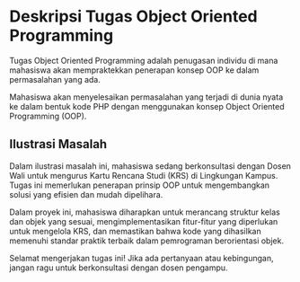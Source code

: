 # Deskripsi Tugas Object Oriented Programming

Tugas Object Oriented Programming adalah penugasan individu di mana mahasiswa akan mempraktekkan penerapan konsep OOP ke dalam permasalahan yang ada.

Mahasiswa akan menyelesaikan permasalahan yang terjadi di dunia nyata ke dalam bentuk kode PHP dengan menggunakan konsep Object Oriented Programming (OOP).

## Ilustrasi Masalah

Dalam ilustrasi masalah ini, mahasiswa sedang berkonsultasi dengan Dosen Wali untuk mengurus Kartu Rencana Studi (KRS) di Lingkungan Kampus. Tugas ini memerlukan penerapan prinsip OOP untuk mengembangkan solusi yang efisien dan mudah dipelihara.

Dalam proyek ini, mahasiswa diharapkan untuk merancang struktur kelas dan objek yang sesuai, mengimplementasikan fitur-fitur yang diperlukan untuk mengelola KRS, dan memastikan bahwa kode yang dihasilkan memenuhi standar praktik terbaik dalam pemrograman berorientasi objek.

Selamat mengerjakan tugas ini! Jika ada pertanyaan atau kebingungan, jangan ragu untuk berkonsultasi dengan dosen pengampu.
